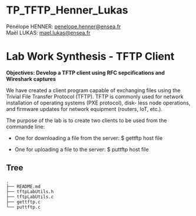 # TP_TFTP_Henner_Lukas

Pénélope HENNER: penelope.henner@ensea.fr  
Maël LUKAS: mael.lukas@ensea.fr

# Lab Work Synthesis - TFTP Client 

**Objectives: Develop a TFTP client using RFC sepcifications and Wireshark captures**

We have created a client program capable of exchanging files using the Trivial File Transfer
Protocol (TFTP). TFTP is commonly used for network installation of operating systems (PXE protocol), disk-
less node operations, and firmware updates for network equipment (routers, IoT, etc.).

The purpose of the lab is to create two clients to be used from the commande line:

- One for downloading a file from the server: 
		$ gettftp host file

- One for uploading a file to the server: 
		$ puttftp host file


## Tree

```
.
├── README.md
├── tftpLabUtils.h
├── tftpLabUtils.c
├── gettftp.c
└── puttftp.c
```

